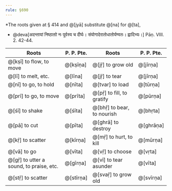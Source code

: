 ```yaml
---
rule: §690
---
```


\*The roots given at § 414 and @[jyā] substitute @[na] for @[ta],

- @deva[अदन्तायां निष्ठाताो नः पूर्वस्य च दीर्घः। संयोगादेरातोधातोर्यण्वतः। ह्वादिभ्यः।] Pāṇ. VIII. 2. 42-44.

| Roots | P. P. Pte. | Roots | P. P. Pte. |
| ----- | ---------- | ----- | ---------- |
| @[kṣī] to flow, to move | @[kṣīṇa] | @[jṝ] to grow old | @[jīrṇa] |
| @[lī] to melt, etc. | @[līna] | @[jṝ] to tear | @[jīrṇa] |
| @[nī] to go, to hold | @[nīta] | @[tvar] to load | @[tūrṇa] |
| @[prī] to go, to move | @[prīta] | @[pṝ] to fill, to gratify | @[pūrṇa] |
| @[śī] to shake | @[śīta] | @[bhṝ] to bear, to nourish | @[bhṛta] |
| @[pā] to cut | @[pīta] | @[ghrā] to destroy | @[ghrāṇa] |
| @[kṝ] to scatter | @[kīrṇa] | @[mṝ] to hurt, to kill | @[mūrṇa] |
| @[vā] to go | @[vīta] | @[vṝ] to choose | @[vṛta] |
| @[gṝ] to utter a sound, to praise, etc. | @[gīrṇa] | @[vī] to tear asunder | @[vīta] |
| @[stṝ] to scatter | @[stīrṇa] | @[svaṝ] to grow old | @[svīrṇa] |